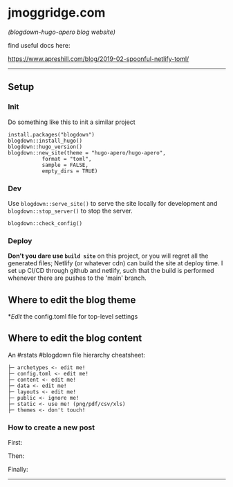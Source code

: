 # jmoggridge.com 

*(blogdown-hugo-apero blog website)*

find useful docs here:

https://www.apreshill.com/blog/2019-02-spoonful-netlify-toml/


-----

## Setup

### Init

Do something like this to init a similar project

```
install.packages("blogdown")
blogdown::install_hugo()
blogdown::hugo_version()
blogdown::new_site(theme = "hugo-apero/hugo-apero", 
           format = "toml",
           sample = FALSE,
           empty_dirs = TRUE)
```

### Dev

Use `blogdown::serve_site()` to serve the site locally for development and  `blogdown::stop_server()` to stop the server.

`blogdown::check_config()`

### Deploy

**Don't you dare use `build site`** on this project, or you will regret all the generated files; Netlify (or whatever cdn) can build the site at deploy time. I set up CI/CD through github and netlify, such that the build is performed whenever there are pushes to the 'main' branch.

## Where to edit the blog theme

**Edit* the config.toml file for top-level settings

## Where to edit the blog content

[](https://twitter.com/apreshill/status/1078494406301212672?s=20&t=wfHoNrrz9PbRhtIJWzHdbA)

An #rstats #blogdown file hierarchy cheatsheet:
    
    ├─ archetypes <- edit me! 
    ├─ config.toml <- edit me! 
    ├─ content <- edit me! 
    ├─ data <- edit me! 
    ├─ layouts <- edit me! 
    ├─ public <- ignore me!
    ├─ static <- use me! (png/pdf/csv/xls)
    ├─ themes <- don't touch!

### How to create a new post

First:

Then:

Finally:


-----
